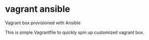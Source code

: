 # vagrant ansible

Vagrant box provisioned with Ansible

This is simple Vagrantfile to quickly spin up customized vagrant box.
